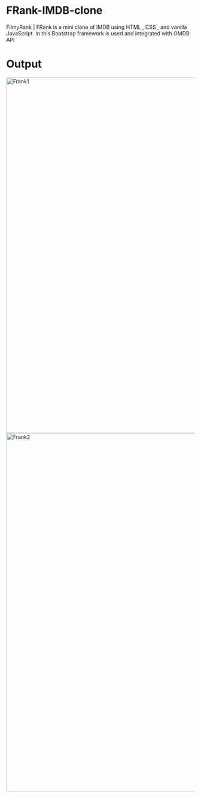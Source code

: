 # FRank-IMDB-clone
FilmyRank | FRank is a mini clone of IMDB using HTML , CSS , and vanilla JavaScript. In this Bootstrap framework is used and integrated with OMDB API
# Output


<img width="949" alt="Frank1" src="https://user-images.githubusercontent.com/76040874/233850478-892bcc8e-2b36-4bb9-8b86-5986276e7615.png">
<img width="957" alt="Frank2" src="https://user-images.githubusercontent.com/76040874/233850487-b9134c12-87a3-4f65-892b-3054b6f12d8c.png">
